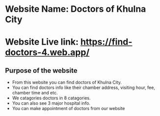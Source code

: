# Website Name: Doctors of Khulna City
# Website Live link: https://find-doctors-4.web.app/

## Purpose of the website
* From this website you can find doctors of Khulna City.
* You can find doctors info like their chamber address, visiting hour, fee, chamber time and etc.
* We catagories doctors in 8 catagories.
* You can also see 3 major hospital info.
* You can make appointment of doctors from our website

